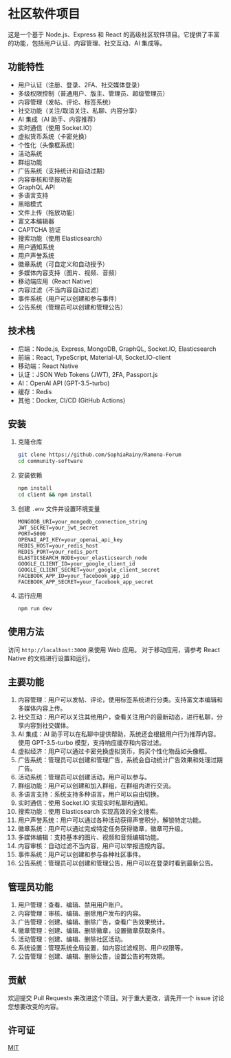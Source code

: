 # 社区软件项目

这是一个基于 Node.js、Express 和 React 的高级社区软件项目。它提供了丰富的功能，包括用户认证、内容管理、社交互动、AI 集成等。

## 功能特性

- 用户认证（注册、登录、2FA、社交媒体登录）
- 多级权限控制（普通用户、版主、管理员、超级管理员）
- 内容管理（发帖、评论、标签系统）
- 社交功能（关注/取消关注、私聊、内容分享）
- AI 集成（AI 助手、内容推荐）
- 实时通信（使用 Socket.IO）
- 虚拟货币系统（卡密兑换）
- 个性化（头像框系统）
- 活动系统
- 群组功能
- 广告系统（支持统计和自动过期）
- 内容审核和举报功能
- GraphQL API
- 多语言支持
- 黑暗模式
- 文件上传（拖放功能）
- 富文本编辑器
- CAPTCHA 验证
- 搜索功能（使用 Elasticsearch）
- 用户通知系统
- 用户声誉系统
- 徽章系统（可自定义和自动授予）
- 多媒体内容支持（图片、视频、音频）
- 移动端应用（React Native）
- 内容过滤（不当内容自动过滤）
- 事件系统（用户可以创建和参与事件）
- 公告系统（管理员可以创建和管理公告）

## 技术栈

- 后端：Node.js, Express, MongoDB, GraphQL, Socket.IO, Elasticsearch
- 前端：React, TypeScript, Material-UI, Socket.IO-client
- 移动端：React Native
- 认证：JSON Web Tokens (JWT), 2FA, Passport.js
- AI：OpenAI API (GPT-3.5-turbo)
- 缓存：Redis
- 其他：Docker, CI/CD (GitHub Actions)

## 安装

1. 克隆仓库
   ```bash
   git clone https://github.com/SophiaRainy/Ramona-Forum
   cd community-software
   ```

2. 安装依赖
   ```bash
   npm install
   cd client && npm install
   ```

3. 创建 `.env` 文件并设置环境变量
   ```
   MONGODB_URI=your_mongodb_connection_string
   JWT_SECRET=your_jwt_secret
   PORT=5000
   OPENAI_API_KEY=your_openai_api_key
   REDIS_HOST=your_redis_host
   REDIS_PORT=your_redis_port
   ELASTICSEARCH_NODE=your_elasticsearch_node
   GOOGLE_CLIENT_ID=your_google_client_id
   GOOGLE_CLIENT_SECRET=your_google_client_secret
   FACEBOOK_APP_ID=your_facebook_app_id
   FACEBOOK_APP_SECRET=your_facebook_app_secret
   ```

4. 运行应用
   ```bash
   npm run dev
   ```

## 使用方法

访问 `http://localhost:3000` 来使用 Web 应用。
对于移动应用，请参考 React Native 的文档进行设置和运行。

## 主要功能

1. 内容管理：用户可以发帖、评论，使用标签系统进行分类。支持富文本编辑和多媒体内容上传。
2. 社交互动：用户可以关注其他用户，查看关注用户的最新动态，进行私聊，分享内容到社交媒体。
3. AI 集成：AI 助手可以在私聊中提供帮助，系统还会根据用户行为推荐内容。使用 GPT-3.5-turbo 模型，支持响应缓存和内容过滤。
4. 虚拟经济：用户可以通过卡密兑换虚拟货币，购买个性化物品如头像框。
5. 广告系统：管理员可以创建和管理广告，系统会自动统计广告效果和处理过期广告。
6. 活动系统：管理员可以创建活动，用户可以参与。
7. 群组功能：用户可以创建和加入群组，在群组内进行交流。
8. 多语言支持：系统支持多种语言，用户可以自由切换。
9. 实时通信：使用 Socket.IO 实现实时私聊和通知。
10. 搜索功能：使用 Elasticsearch 实现高效的全文搜索。
11. 用户声誉系统：用户可以通过各种活动获得声誉积分，解锁特定功能。
12. 徽章系统：用户可以通过完成特定任务获得徽章，徽章可升级。
13. 多媒体编辑：支持基本的图片、视频和音频编辑功能。
14. 内容审核：自动过滤不当内容，用户可以举报违规内容。
15. 事件系统：用户可以创建和参与各种社区事件。
16. 公告系统：管理员可以创建和管理公告，用户可以在登录时看到最新公告。

## 管理员功能

1. 用户管理：查看、编辑、禁用用户账户。
2. 内容管理：审核、编辑、删除用户发布的内容。
3. 广告管理：创建、编辑、删除广告，查看广告效果统计。
4. 徽章管理：创建、编辑、删除徽章，设置徽章获取条件。
5. 活动管理：创建、编辑、删除社区活动。
6. 系统设置：管理系统全局设置，如内容过滤规则、用户权限等。
7. 公告管理：创建、编辑、删除公告，设置公告的有效期。

## 贡献

欢迎提交 Pull Requests 来改进这个项目。对于重大更改，请先开一个 issue 讨论您想要改变的内容。

## 许可证

[MIT](https://choosealicense.com/licenses/mit/)
